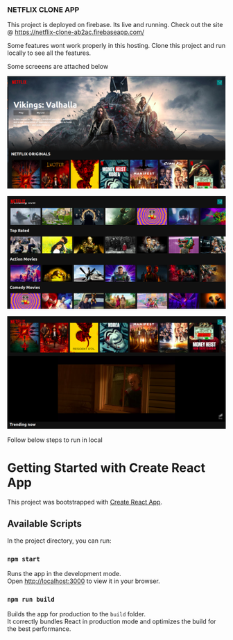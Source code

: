 ### NETFLIX CLONE APP

This project is deployed on firebase. Its live and running.
Check out the site @ https://netflix-clone-ab2ac.firebaseapp.com/

Some features wont work properly in this hosting. Clone this project and run locally to see all the features.

Some screeens are attached below

![Screen 1](https://github.com/Techguyash/netflix-clone/blob/master/src/asset/homepage1.png)

![Screen 2](https://github.com/Techguyash/netflix-clone/blob/master/src/asset/screen2.png)

![Screen 3](https://github.com/Techguyash/netflix-clone/blob/master/src/asset/screen3.png)

Follow below steps to run in local

# Getting Started with Create React App

This project was bootstrapped with [Create React App](https://github.com/facebook/create-react-app).

## Available Scripts

In the project directory, you can run:

### `npm start`

Runs the app in the development mode.\
Open [http://localhost:3000](http://localhost:3000) to view it in your browser.

### `npm run build`

Builds the app for production to the `build` folder.\
It correctly bundles React in production mode and optimizes the build for the best performance.
